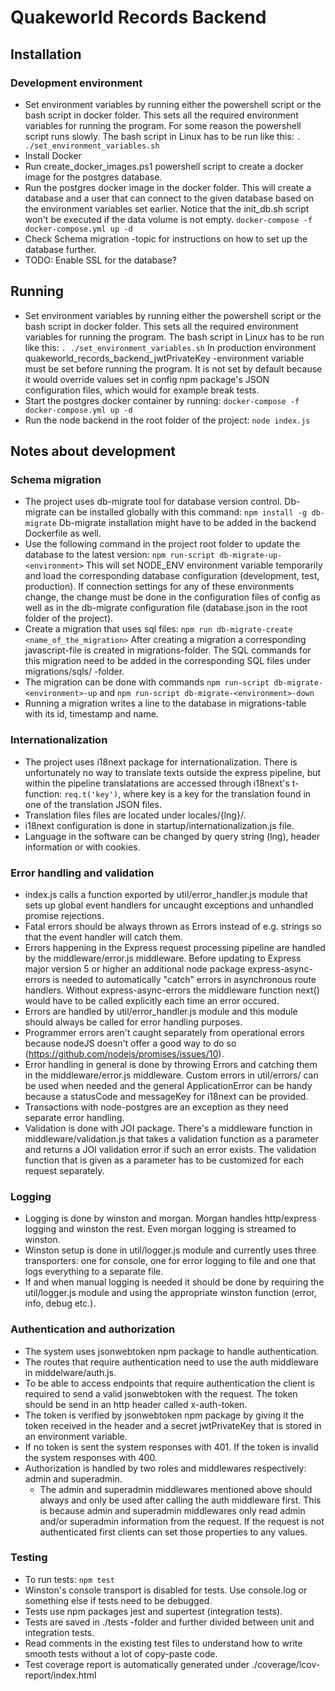 # Quakeworld Records Backend

## Installation

### Development environment
- Set environment variables by running either the powershell script or the bash script in docker folder. This sets all the required environment variables for running the program. For some reason the powershell script runs slowly. The bash script in Linux has to be run like this:
`. ./set_environment_variables.sh`
- Install Docker
- Run create_docker_images.ps1 powershell script to create a docker image for the postgres database.
- Run the postgres docker image in the docker folder. This will create a database and a user that can connect to the given database based on the environment variables set earlier. Notice that the init_db.sh script won't be executed if the data volume is not empty.
`docker-compose -f docker-compose.yml up -d`
- Check Schema migration -topic for instructions on how to set up the database further.
- TODO: Enable SSL for the database?

## Running
- Set environment variables by running either the powershell script or the bash script in docker folder. This sets all the required environment variables for running the program. The bash script in Linux has to be run like this:
`. ./set_environment_variables.sh`
In production environment quakeworld_records_backend_jwtPrivateKey -environment variable must be set before running the program. It is not set by default because it would override values set in config npm package's JSON configuration files, which would for example break tests.
- Start the postgres docker container by running:
`docker-compose -f docker-compose.yml up -d`
- Run the node backend in the root folder of the project:
`node index.js`

## Notes about development

### Schema migration
- The project uses db-migrate tool for database version control. Db-migrate can be installed globally with this command:
`npm install -g db-migrate`
Db-migrate installation might have to be added in the backend Dockerfile as well.
- Use the following command in the project root folder to update the database to the latest version:
`npm run-script db-migrate-up-<environment>`
This will set NODE_ENV environment variable temporarily and load the corresponding database configuration (development, test, production). If connection settings for any of these environments change, the change must be done in the configuration files of config as well as in the db-migrate configuration file (database.json in the root folder of the project).
- Create a migration that uses sql files:
`npm run db-migrate-create <name_of_the_migration>`
After creating a migration a corresponding javascript-file is created in migrations-folder. The SQL commands for this migration need to be added in the corresponding SQL files under migrations/sqls/ -folder. 
- The migration can be done with commands
`npm run-script db-migrate-<environment>-up`
and
`npm run-script db-migrate-<environment>-down`
- Running a migration writes a line to the database in migrations-table with its id, timestamp and name.

### Internationalization
- The project uses i18next package for internationalization. There is unfortunately no way to translate texts outside the express pipeline, but within the pipeline translatations are accessed through i18next's t-function:
`req.t('key')`, 
where key is a key for the translation found in one of the translation JSON files. 
- Translation files files are located under locales/{lng}/.
- i18next configuration is done in startup/internationalization.js file.
- Language in the software can be changed by query string (lng), header information or with cookies.

### Error handling and validation
- index.js calls a function exported by util/error_handler.js module that sets up global event handlers for uncaught exceptions and unhandled promise rejections.
- Fatal errors should be always thrown as Errors instead of e.g. strings so that the event handler will catch them.
- Errors happening in the Express request processing pipeline are handled by the middleware/error.js middleware. Before updating to Express major version 5 or higher an additional node package express-async-errors is needed to automatically "catch" errors in asynchronous route handlers. Without express-async-errors the middleware function next() would have to be called explicitly each time an error occured.
- Errors are handled by util/error_handler.js module and this module should always be called for error handling purposes.
- Programmer errors aren't caught separately from operational errors because nodeJS doesn't offer a good way to do so (https://github.com/nodejs/promises/issues/10).
- Error handling in general is done by throwing Errors and catching them in the middleware/error.js middleware. Custom errors in util/errors/ can be used when needed and the general ApplicationError can be handy because a statusCode and messageKey for i18next can be provided.
- Transactions with node-postgres are an exception as they need separate error handling.
- Validation is done with JOI package. There's a middleware function in middleware/validation.js that takes a validation function as a parameter and returns a JOI validation error if such an error exists. The validation function that is given as a parameter has to be customized for each request separately.

### Logging
- Logging is done by winston and morgan. Morgan handles http/express logging and winston the rest. Even morgan logging is streamed to winston.
- Winston setup is done in util/logger.js module and currently uses three transporters: one for console, one for error logging to file and one that logs everything to a separate file.
- If and when manual logging is needed it should be done by requiring the util/logger.js module and using the appropriate winston function (error, info, debug etc.).

### Authentication and authorization
- The system uses jsonwebtoken npm package to handle authentication.
- The routes that require authentication need to use the auth middleware in middelware/auth.js.
- To be able to access endpoints that require authentication the client is required to send a valid jsonwebtoken with the request. The token should be send in an http header called x-auth-token. 
- The token is verified by jsonwebtoken npm package by giving it the token received in the header and a secret jwtPrivateKey that is stored in an environment variable.
- If no token is sent the system responses with 401. If the token is invalid the system responses with 400.
- Authorization is handled by two roles and middlewares respectively: admin and superadmin.
  - The admin and superadmin middlewares mentioned above should always and only be used after calling the auth middleware first. This is because admin and superadmin middlewares only read admin and/or superadmin information from the request. If the request is not authenticated first clients can set those properties to any values.

### Testing
- To run tests:
`npm test`
- Winston's console transport is disabled for tests. Use console.log or something else if tests need to be debugged.
- Tests use npm packages jest and supertest (integration tests).
- Tests are saved in ./tests -folder and further divided between unit and integration tests.
- Read comments in the existing test files to understand how to write smooth tests without a lot of copy-paste code.
- Test coverage report is automatically generated under ./coverage/lcov-report/index.html